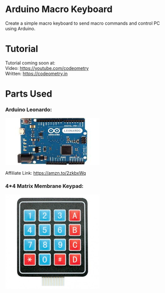 # Arduino Macro Keyboard
Create a simple macro keyboard to send macro commands and control PC using Arduino.

# Tutorial
Tutorial coming soon at:
<br>Video: https://youtube.com/codeometry
<br>Written: https://codeometry.in


# Parts Used
### Arduino Leonardo:
<img src="https://github.com/codeometry/arduino-macro-keyboard/blob/master/arduino.jpg" width="300" height="150" alt="Arduino Leonardo">

Affiliate Link: https://amzn.to/2zkbxWq

### 4*4 Matrix Membrane Keypad:
<img src="https://github.com/codeometry/arduino-macro-keyboard/blob/master/4x4-matrix-membrane-switch-keypad.jpg" width="300" height="300" alt="Arduino Leonardo">
